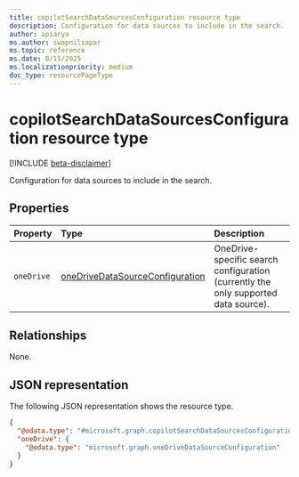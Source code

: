```yaml
---
title: copilotSearchDataSourcesConfiguration resource type
description: Configuration for data sources to include in the search.
author: apiarya
ms.author: swapnilsapar
ms.topic: reference
ms.date: 8/15/2025
ms.localizationpriority: medium
doc_type: resourcePageType
---
```


# copilotSearchDataSourcesConfiguration resource type

[!INCLUDE [beta-disclaimer](../../includes/beta-disclaimer.md)]

Configuration for data sources to include in the search.

## Properties

| Property     | Type                                                                                | Description                                                           |
|:-------------|:------------------------------------------------------------------------------------|:----------------------------------------------------------------------|
| `oneDrive`   | [oneDriveDataSourceConfiguration](one-drive-data-source-configuration.md)          | OneDrive-specific search configuration (currently the only supported data source). |

## Relationships

None.

## JSON representation

The following JSON representation shows the resource type.

```json
{
  "@odata.type": "#microsoft.graph.copilotSearchDataSourcesConfiguration",
  "oneDrive": {
    "@odata.type": "microsoft.graph.oneDriveDataSourceConfiguration"
  }
}
```
